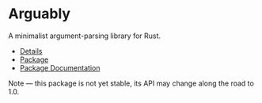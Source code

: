 # Arguably

A minimalist argument-parsing library for Rust.

* [Details](http://www.dmulholl.com/dev/arguably.html)
* [Package](https://crates.io/crates/arguably)
* [Package Documentation](https://docs.rs/arguably)

Note &mdash; this package is not yet stable, its API may change along the road to 1.0.

